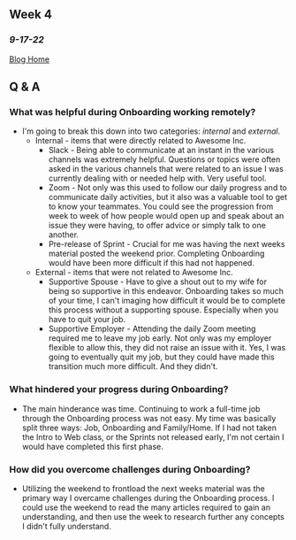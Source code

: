 ## Week 4
### *9-17-22*

[Blog Home](https://jeffgoens.github.io)
## Q & A
### What was helpful during Onboarding working remotely?
- I'm going to break this down into two categories: *internal* and *external*.
    - Internal - items that were directly related to Awesome Inc.
      - Slack - Being able to communicate at an instant in the various channels was extremely helpful. Questions or topics were often asked in the various channels that were related to an issue I was currently dealing with or needed help with. Very useful tool.
      - Zoom - Not only was this used to follow our daily progress and to communicate daily activities, but it also was a valuable tool to get to know your teammates. You could see the progression from week to week of how people would open up and speak about an issue they were having, to offer advice or simply talk to one another.
      - Pre-release of Sprint - Crucial for me was having the next weeks material posted the weekend prior. Completing Onboarding would have been more difficult if this had not happened.
    - External - items that were not related to Awesome Inc.
      - Supportive Spouse - Have to give a shout out to my wife for being so supportive in this endeavor. Onboarding takes so much of your time, I can't imaging how difficult it would be to complete this process without a supporting spouse. Especially when you have to quit your job. 
      - Supportive Employer - Attending the daily Zoom meeting required me to leave my job early. Not only was my employer flexible to allow this, they did not raise an issue with it. Yes, I was going to eventually quit my job, but they could have made this transition much more difficult. And they didn't.



### What hindered your progress during Onboarding?
- The main hinderance was time. Continuing to work a full-time job through the Onboarding process was not easy. My time was basically split three ways: Job, Onboarding and Family/Home. If I had not taken the Intro to Web class, or the Sprints not released early, I'm not certain I would have completed this first phase.

### How did you overcome challenges during Onboarding?
- Utilizing the weekend to frontload the next weeks material was the primary way I overcame challenges during the Onboarding process. I could use the weekend to read the many articles required to gain an understanding, and then use the week to research further any concepts I didn't fully understand.
